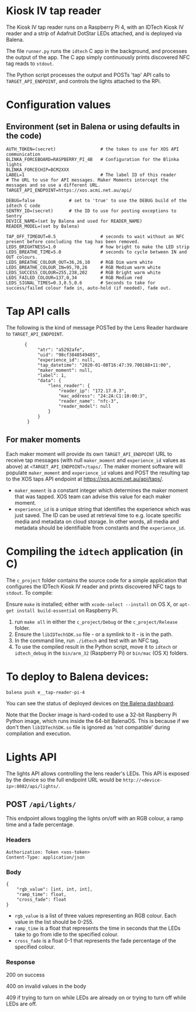 # Kiosk IV tap reader

The Kiosk IV tap reader runs on a Raspberry Pi 4, with an IDTech Kiosk IV reader and a strip of Adafruit DotStar LEDs attached, and is deployed via Balena.

The file `runner.py` runs the `idtech` C app in the background, and processes the output of the app. The C app simply continuously prints discovered NFC tag reads to `stdout`.

The Python script processes the output and POSTs 'tap' API calls to `TARGET_API_ENDPOINT`, and controls the lights attached to the RPi.

# Configuration values

## Environment (set in Balena or using defaults in the code)

```
AUTH_TOKEN=(secret)                 # the token to use for XOS API communication
BLINKA_FORCEBOARD=RASPBERRY_PI_4B   # Configuration for the Blinka lights
BLINKA_FORCECHIP=BCM2XXX
LABEL=1                             # The label ID of this reader
# The URL to use for API messages. Maker Moments intercept the messages and so use a different URL.
TARGET_API_ENDPOINT=https://xos.acmi.net.au/api/

DEBUG=false             # set to 'true' to use the DEBUG build of the idtech C code
SENTRY_ID=(secret)      # the ID to use for posting exceptions to Sentry
DEVICE_NAME=(set by Balena and used for READER_NAME)
READER_MODEL=(set by Balena)

TAP_OFF_TIMEOUT=0.5                 # seconds to wait without an NFC present before concluding the tag has been removed.
LEDS_BRIGHTNESS=1.0                 # how bright to make the LED strip
LEDS_BREATHE_TIME=5.0               # seconds to cycle between IN and OUT colours.
LEDS_BREATHE_COLOUR_OUT=36,26,10    # RGB Dim warm white
LEDS_BREATHE_COLOUR_IN=95,70,26     # RGB Medium warm white
LEDS_SUCCESS_COLOUR=255,238,202     # RGB Bright warm white
LEDS_FAILED_COLOUR=137,0,34         # RGB Medium red
LEDS_SIGNAL_TIMES=0.3,0.5,0.6       # Seconds to take for success/failed colour fade in, auto-hold (if needed), fade out.
```

# Tap API calls
The following is the kind of message POSTed by the Lens Reader hardware to `TARGET_API_ENDPOINT`.
```
       {
            "atr": "a5292afe",
            "uid": "98cf3848549405",
            "experience_id": null,
            "tap_datetime": "2020-01-08T16:47:39.700188+11:00",
            "maker_moment": null,
            "label": 1,
            "data": {
                "lens_reader": {
                    "reader_ip": "172.17.0.3",
                    "mac_address": "24:2A:C1:10:00:3",
                    "reader_name": "nfc-3",
                    "reader_model": null
                }
            }
        }
```

## For maker moments

Each maker moment will provide its own `TARGET_API_ENDPOINT` URL to receive tap messages (with null `maker_moment` and `experience_id` values as above) at `<TARGET_API_ENDPOINT>/taps/`. The maker moment software will populate `maker_moment` and `experience_id` values and POST the resulting tap to the XOS taps API endpoint at https://xos.acmi.net.au/api/taps/.

* `maker_moment` is a constant integer which determines the maker moment that was tapped. XOS team can advise this value for each maker moment.
* `experience_id` is a unique string that identifies the experience which was just saved. The ID can be used at retrieval time to e.g. locate specific media and metadata on cloud storage. In other words, all media and metadata should be identifiable from constants and the `experience_id`.

# Compiling the `idtech` application (in C)

The `c_project` folder contains the source code for a simple application that configures the IDTech Kiosk IV reader and prints discovered NFC tags to `stdout`. To compile:

Ensure `make` is installed; either with `xcode-select --install` on OS X, or `apt-get install build-essential` on Raspberry Pi.

1. run `make all` in either the `c_project/Debug` or the `c_project/Release` folder.
2. Ensure the `libIDTechSDK.so` file - or a symlink to it - is in the path.
3. In the command line, run `./idtech` and test with an NFC tag.
4. To use the compiled result in the Python script, move it to `idtech` or `idtech_debug` in the `bin/arm_32` (Raspberry Pi) or `bin/mac` (OS X) folders.

# To deploy to Balena devices:

`balena push e__tap-reader-pi-4`

You can see the status of deployed devices on [the Balena dashboard](https://dashboard.balena-cloud.com/devices/dc0627e5962af329de637af277da9b3a/summary).

Note that the Docker image is hard-coded to use a 32-bit Raspberry Pi Python image, which runs inside the 64-bit BalenaOS. This is because if we don't then `libIDTechSDK.so` file is ignored as 'not compatible' during compilation and execution.

# Lights API

The lights API allows controlling the lens reader's LEDs. This API is exposed by the device so the full endpoint URL would be `http://<device-ip>:8082/api/lights/`.

## POST `/api/lights/`

This endpoint allows toggling the lights on/off with an RGB colour, a ramp time and a fade percentage.

### Headers
```
Authorization: Token <xos-token>
Content-Type: application/json
```

### Body
```
{
    "rgb_value": [int, int, int],
    "ramp_time": float,
    "cross_fade": float
}
```
- `rgb_value` is a list of three values representing an RGB colour. Each value in the list should be 0-255.
- `ramp_time` is a float that represents the time in seconds that the LEDs take to go from idle to the specified colour.
- `cross_fade` is a float 0-1 that represents the fade percentage of the specified colour.

### Response

200 on success

400 on invalid values in the body

409 if trying to turn on while LEDs are already on or trying to turn off while LEDs are off.
